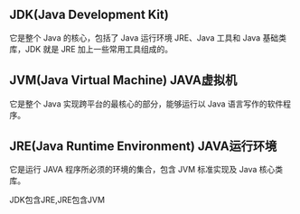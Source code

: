 ## JDK(Java Development Kit) 
它是整个 Java 的核心，包括了 Java 运行环境 JRE、Java 工具和 Java 基础类库，JDK 就是 JRE 加上一些常用工具组成的。

## JVM(Java Virtual Machine) JAVA虚拟机
它是整个 Java 实现跨平台的最核心的部分，能够运行以 Java 语言写作的软件程序。

## JRE(Java Runtime Environment) JAVA运行环境
它是运行 JAVA 程序所必须的环境的集合，包含 JVM 标准实现及 Java 核心类库。

JDK包含JRE,JRE包含JVM